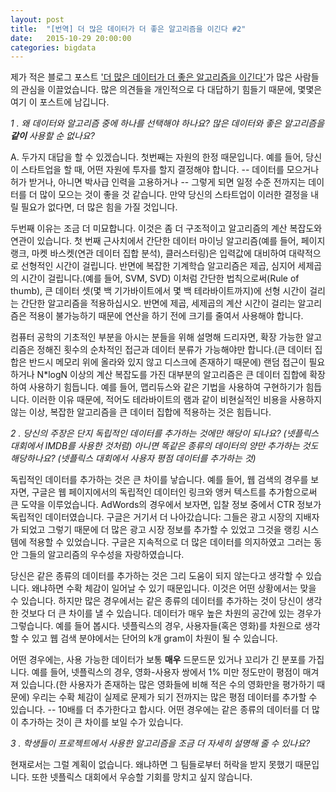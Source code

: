 ```yaml
---
layout: post
title:  "[번역] 더 많은 데이터가 더 좋은 알고리즘을 이긴다 #2"
date:   2015-10-29 20:00:00
categories: bigdata
---
```


제가 적은 블로그 포스트 ['더 많은 데이터가 더 좋은 알고리즘을 이긴다'](http://anand.typepad.com/datawocky/2008/03/more-data-usual.html)가 많은 사람들의 관심을
이끌었습니다. 많은 의견들을 개인적으로 다 대답하기 힘들기 때문에, 몇몇은 여기 이 포스트에 남깁니다.

*1 . 왜 데이터와 알고리즘 중에 하나를 선택해야 하나요? 많은 데이터와 좋은 알고리즘을 **같이** 사용할
순 없나요?*

A. 두가지 대답을 할 수 있겠습니다. 첫번째는 자원의 한정 때문입니다. 예를 들어, 당신이 스타트업을 할
때, 어떤 자원에 투자를 할지 결정해야 합니다. -- 데이터를 모으거나 허가 받거나, 아니면 박사급 인력을
고용하거나 -- 그렇게 되면 일정 수준 전까지는 데이터를 더 많이 모으는 것이 좋을 것 같습니다. 만약
당신의 스타트업이 이러한 결정을 내릴 필요가 없다면, 더 많은 힘을 가질 것입니다.

두번째 이유는 조금 더 미묘합니다. 이것은 좀 더 구조적이고 알고리즘의 계산 복잡도와 연관이 있습니다.
첫 번째 근사치에서 간단한 데이터 마이닝 알고리즘(예를 들어, 페이지 랭크, 마켓 바스켓(연관 데이터
집합 분석), 클러스터링)은 입력값에 대비하여 대략적으로 선형적인 시간이 걸립니다. 반면에 복잡한
기계학습 알고리즘은 제곱, 심지어 세제곱의 시간이 걸립니다.(예를 들어, SVM, SVD) 이처럼 간단한
법칙으로써(Rule of thumb), 큰 데이터 셋(몇 백 기가바이트에서 몇 백 테라바이트까지)에 선형 시간이
걸리는 간단한 알고리즘을 적용하십시오. 반면에 제곱, 세제곱의 계산 시간이 걸리는 알고리즘은 적용이
불가능하기 때문에 연산을 하기 전에 크기를 줄여서 사용해야 합니다.

컴퓨터 공학의 기초적인 부분을 아시는 분들을 위해 설명해 드리자면, 확장 가능한 알고리즘은 정해진
횟수의 순차적인 접근과 데이터 분류가 가능해야만 합니다.(큰 데이터 집합은 반드시 메모리 위에 올라와
있지 않고 디스크에 존재하기 때문에) 랜덤 접근이 필요하거나 N*logN 이상의 계산 복잡도를 가진 대부분의
알고리즘은 큰 데이터 집합에 확장하여 사용하기 힘듭니다. 예를 들어, 맵리듀스와 같은 기법을 사용하여
구현하기가 힘듭니다. 이러한 이유 때문에, 적어도 테라바이트의 램과 같이 비현실적인 비용을 사용하지
않는 이상, 복잡한 알고리즘을 큰 데이터 집합에 적용하는 것은 힘듭니다.

*2 . 당신의 주장은 단지 독립적인 데이터를 추가하는 것에만 해당이 되나요? (넷플릭스 대회에서 IMDB를
사용한 것처럼) 아니면 똑같은 종류의 데이터의 양만 추가하는 것도 해당하나요? (넷플릭스 대회에서
사용자 평점 데이터를 추가하는 것)*

독립적인 데이터를 추가하는 것은 큰 차이를 낳습니다. 예를 들어, 웹 검색의 경우를 보자면, 구글은 웹
페이지에서의 독립적인 데이터인 링크와 앵커 텍스트를 추가함으로써 큰 도약을 이루었습니다. AdWords의
경우에서 보자면, 입찰 정보 중에서 CTR 정보가 독립적인 데이터였습니다. 구글은 거기서 더 나아갔습니다:
그들은 광고 시장의 지배자가 되었고 그렇기 때문에 더 많은 광고 시장 정보를 추가할 수 있었고 그것을
랭킹 시스템에 적용할 수 있었습니다. 구글은 지속적으로 더 많은 데이터를 의지하였고 그러는 동안 그들의
알고리즘의 우수성을 자랑하였습니다.

당신은 같은 종류의 데이터를 추가하는 것은 그리 도움이 되지 않는다고 생각할 수 있습니다. 왜냐하면
수확 체감이 일어날 수 있기 때문입니다. 이것은 어떤 상황에서는 맞을 수 있습니다. 하지만 많은
경우에서는 같은 종류의 데이터를 추가하는 것이 당신이 생각한 것보다 더 큰 차이를 낼 수 있습니다.
데이터가 매우 높은 차원의 공간에 있는 경우가 그렇습니다. 예를 들어 봅시다. 넷플릭스의 경우,
사용자들(혹은 영화)를 차원으로 생각할 수 있고 웹 검색 분야에서는 단어의 k개 gram이 차원이 될 수
있습니다.

어떤 경우에는, 사용 가능한 데이터가 보통 **매우** 드문드문 있거나 꼬리가 긴 분포를 가집니다. 예를
들어, 넷플릭스의 경우, 영화-사용자 쌍에서 1% 미만 정도만이 평점이 매겨져 있습니다.(한 사용자가
존재하는 많은 영화들에 비해 적은 수의 영화만을 평가하기 때문에) 우리는 수확 체감이 실제로 문제가
되기 전까지는 많은 평점 데이터를 추가할 수 있습니다. -- 10배를 더 추가한다고 합시다. 어떤 경우에는
같은 종류의 데이터를 더 많이 추가하는 것이 큰 차이를 보일 수가 있습니다.

*3 . 학생들이 프로젝트에서 사용한 알고리즘을 조금 더 자세히 설명해 줄 수 있나요?*

현재로서는 그럴 계획이 없습니다. 왜냐하면 그 팀들로부터 허락을 받지 못했기 때문입니다. 또한 넷플릭스
대회에서 우승할 기회를 망치고 싶지 않습니다.
